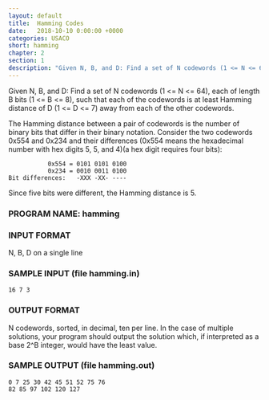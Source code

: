 ```yaml
---
layout: default
title:  Hamming Codes
date:   2018-10-10 0:00:00 +0000
categories: USACO
short: hamming
chapter: 2
section: 1
description: "Given N, B, and D: Find a set of N codewords (1 <= N <= 64), each of length B bits (1 <= B <= 8), such that each of the codewords is at least Hamming distance of D (1 <= D <= 7) away from each of the other codewords."
---
```


Given N, B, and D: Find a set of N codewords (1 <= N <= 64), each of length B bits (1 <= B <= 8), such that each of the codewords is at least Hamming distance of D (1 <= D <= 7) away from each of the other codewords.

The Hamming distance between a pair of codewords is the number of binary bits that differ in their binary notation. Consider the two codewords 0x554 and 0x234 and their differences (0x554 means the hexadecimal number with hex digits 5, 5, and 4)(a hex digit requires four bits):

```
           0x554 = 0101 0101 0100
           0x234 = 0010 0011 0100
Bit differences:   -XXX -XX- ----
```

Since five bits were different, the Hamming distance is 5.

### PROGRAM NAME: hamming

### INPUT FORMAT

N, B, D on a single line

### SAMPLE INPUT (file hamming.in)

```
16 7 3
```

### OUTPUT FORMAT

N codewords, sorted, in decimal, ten per line. In the case of multiple solutions, your program should output the solution which, if interpreted as a base 2^B integer, would have the least value.

### SAMPLE OUTPUT (file hamming.out)

```
0 7 25 30 42 45 51 52 75 76
82 85 97 102 120 127
```